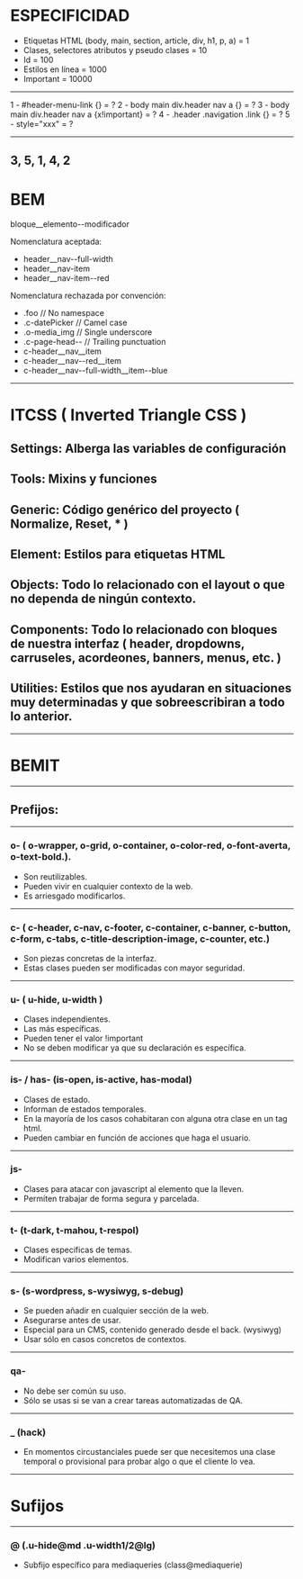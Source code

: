 # ESPECIFICIDAD

* Etiquetas HTML (body, main, section, article, div, h1, p, a) = 1
* Clases, selectores atributos y pseudo clases = 10
* Id = 100
* Estilos en línea = 1000
* Important = 10000

---

1 - #header-menu-link {} = ?
2 - body main div.header nav a {} = ?
3 - body main div.header nav a {x!important} = ?
4 - .header .navigation .link {} = ?
5 - style="xxx" = ?

---
3, 5, 1, 4, 2
---

# BEM

bloque__elemento--modificador

Nomenclatura aceptada:
  
  * header__nav--full-width
  * header__nav-item
  * header__nav-item--red

Nomenclatura rechazada por convención:

  * .foo // No namespace
  * .c-datePicker // Camel case
  * .o-media_img // Single underscore
  * .c-page-head-- // Trailing punctuation
  * c-header__nav__item
  * c-header__nav--red__item
  * c-header__nav--full-width__item--blue
---

# ITCSS ( Inverted Triangle CSS )

## Settings: Alberga las variables de configuración
## Tools: Mixins y funciones
## Generic: Código genérico del proyecto ( Normalize, Reset, * )
## Element: Estilos para etiquetas HTML
## Objects: Todo lo relacionado con el layout o que no dependa de ningún contexto.
## Components: Todo lo relacionado con bloques de nuestra interfaz ( header, dropdowns, carruseles, acordeones, banners, menus, etc. )
## Utilities: Estilos que nos ayudaran en situaciones muy determinadas y que sobreescribiran a todo lo anterior.

---

# BEMIT

---

## Prefijos:

---

### o- ( o-wrapper, o-grid, o-container, o-color-red, o-font-averta, o-text-bold.).

* Son reutilizables.
* Pueden vivir en cualquier contexto de la web. 
* Es arriesgado modificarlos.

---

### c- ( c-header, c-nav, c-footer, c-container, c-banner, c-button, c-form, c-tabs, c-title-description-image, c-counter, etc.)

* Son piezas concretas de la interfaz.
* Estas clases pueden ser modificadas con mayor seguridad.

---

### u- ( u-hide, u-width )

* Clases independientes.
* Las más específicas.
* Pueden tener el valor !important
* No se deben modificar ya que su declaración es específica.

---

### is- / has- (is-open, is-active, has-modal)

* Clases de estado.
* Informan de estados temporales.
* En la mayoría de los casos cohabitaran con alguna otra clase en un tag html.
* Pueden cambiar en función de acciones que haga el usuario.

---

### js-

* Clases para atacar con javascript al elemento que la lleven.
* Permiten trabajar de forma segura y parcelada.

---

### t- (t-dark, t-mahou, t-respol)

* Clases especificas de temas.
* Modifican varios elementos.

---

### s- (s-wordpress, s-wysiwyg, s-debug)

* Se pueden añadir en cualquier sección de la web.
* Asegurarse antes de usar.
* Especial para un CMS, contenido generado desde el back. (wysiwyg)
* Usar sólo en casos concretos de contextos.

---

### qa-

* No debe ser común su uso.
* Sólo se usas si se van a crear tareas automatizadas de QA.

---

### _ (hack)

* En momentos circustanciales puede ser que necesitemos una clase temporal o provisional para probar algo o que el cliente lo vea.

---

# Sufijos

---

### @ (.u-hide@md .u-width1/2@lg)

* Subfijo específico para mediaqueries (class@mediaquerie)

